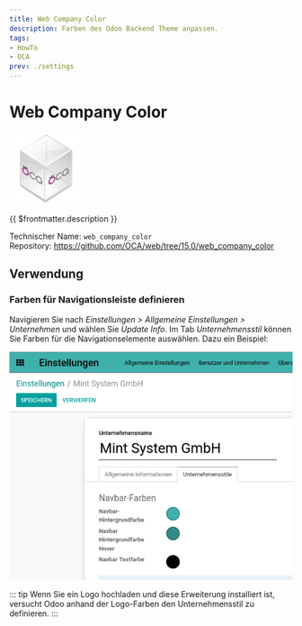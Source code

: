```yaml
---
title: Web Company Color
description: Farben des Odoo Backend Theme anpassen.
tags:
- HowTo
- OCA
prev: ./settings
---
```

# Web Company Color
![icon_oca_app](assets/icon_oca_app.png)

{{ $frontmatter.description }}

Technischer Name: `web_company_color`\
Repository: <https://github.com/OCA/web/tree/15.0/web_company_color>

## Verwendung

### Farben für Navigationsleiste definieren

Navigieren Sie nach *Einstellungen > Allgemeine Einstellungen > Unternehmen* und wählen Sie *Update Info*. Im Tab *Unternehmensstil* können Sie Farben für die Navigationselemente auswählen. Dazu ein Beispiel:

![](assets/Web%20Company%20Color.png)

::: tip
Wenn Sie ein Logo hochladen und diese Erweiterung installiert ist, versucht Odoo anhand der Logo-Farben den Unternehmensstil zu definieren.
:::